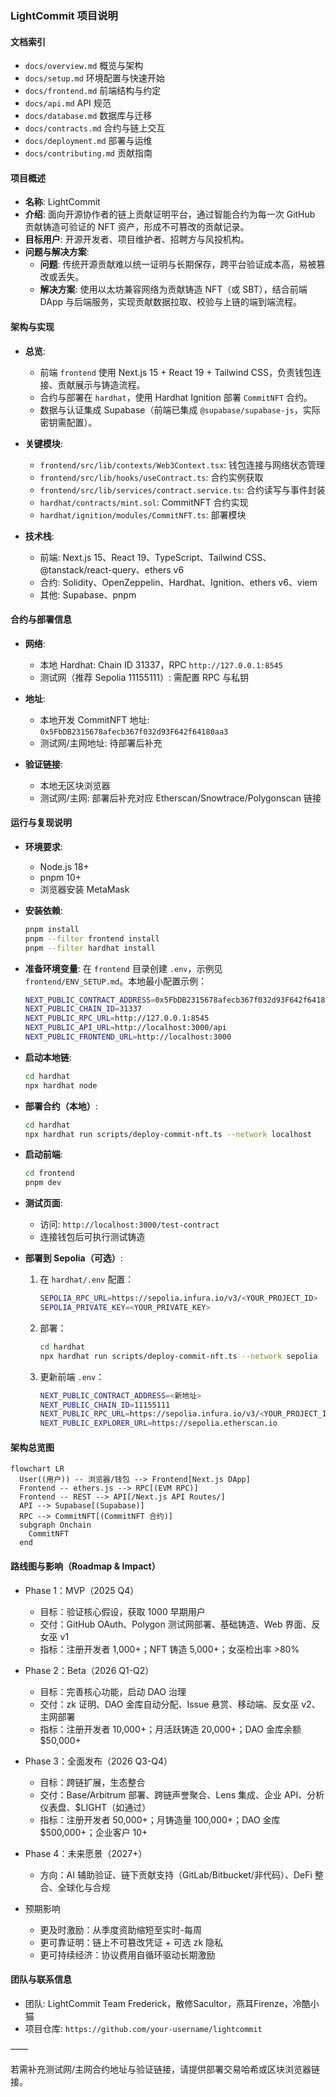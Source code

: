 ### LightCommit 项目说明

#### 文档索引

- `docs/overview.md` 概览与架构
- `docs/setup.md` 环境配置与快速开始
- `docs/frontend.md` 前端结构与约定
- `docs/api.md` API 规范
- `docs/database.md` 数据库与迁移
- `docs/contracts.md` 合约与链上交互
- `docs/deployment.md` 部署与运维
- `docs/contributing.md` 贡献指南

#### 项目概述

- **名称**: LightCommit
- **介绍**: 面向开源协作者的链上贡献证明平台，通过智能合约为每一次 GitHub 贡献铸造可验证的 NFT 资产，形成不可篡改的贡献记录。
- **目标用户**: 开源开发者、项目维护者、招聘方与风投机构。
- **问题与解决方案**:
  - **问题**: 传统开源贡献难以统一证明与长期保存，跨平台验证成本高，易被篡改或丢失。
  - **解决方案**: 使用以太坊兼容网络为贡献铸造 NFT（或 SBT），结合前端 DApp 与后端服务，实现贡献数据拉取、校验与上链的端到端流程。

#### 架构与实现

- **总览**:
  - 前端 `frontend` 使用 Next.js 15 + React 19 + Tailwind CSS，负责钱包连接、贡献展示与铸造流程。
  - 合约与部署在 `hardhat`，使用 Hardhat Ignition 部署 `CommitNFT` 合约。
  - 数据与认证集成 Supabase（前端已集成 `@supabase/supabase-js`，实际密钥需配置）。

- **关键模块**:
  - `frontend/src/lib/contexts/Web3Context.tsx`: 钱包连接与网络状态管理
  - `frontend/src/lib/hooks/useContract.ts`: 合约实例获取
  - `frontend/src/lib/services/contract.service.ts`: 合约读写与事件封装
  - `hardhat/contracts/mint.sol`: CommitNFT 合约实现
  - `hardhat/ignition/modules/CommitNFT.ts`: 部署模块

- **技术栈**:
  - 前端: Next.js 15、React 19、TypeScript、Tailwind CSS、@tanstack/react-query、ethers v6
  - 合约: Solidity、OpenZeppelin、Hardhat、Ignition、ethers v6、viem
  - 其他: Supabase、pnpm

#### 合约与部署信息

- **网络**:
  - 本地 Hardhat: Chain ID 31337，RPC `http://127.0.0.1:8545`
  - 测试网（推荐 Sepolia 11155111）: 需配置 RPC 与私钥

- **地址**:
  - 本地开发 CommitNFT 地址: `0x5FbDB2315678afecb367f032d93F642f64180aa3`
  - 测试网/主网地址: 待部署后补充

- **验证链接**:
  - 本地无区块浏览器
  - 测试网/主网: 部署后补充对应 Etherscan/Snowtrace/Polygonscan 链接

#### 运行与复现说明

- **环境要求**:
  - Node.js 18+
  - pnpm 10+
  - 浏览器安装 MetaMask

- **安装依赖**:
  ```bash
  pnpm install
  pnpm --filter frontend install
  pnpm --filter hardhat install
  ```

- **准备环境变量**:
  在 `frontend` 目录创建 `.env`，示例见 `frontend/ENV_SETUP.md`。本地最小配置示例：
  ```bash
  NEXT_PUBLIC_CONTRACT_ADDRESS=0x5FbDB2315678afecb367f032d93F642f64180aa3
  NEXT_PUBLIC_CHAIN_ID=31337
  NEXT_PUBLIC_RPC_URL=http://127.0.0.1:8545
  NEXT_PUBLIC_API_URL=http://localhost:3000/api
  NEXT_PUBLIC_FRONTEND_URL=http://localhost:3000
  ```

- **启动本地链**:
  ```bash
  cd hardhat
  npx hardhat node
  ```

- **部署合约（本地）**:
  ```bash
  cd hardhat
  npx hardhat run scripts/deploy-commit-nft.ts --network localhost
  ```

- **启动前端**:
  ```bash
  cd frontend
  pnpm dev
  ```

- **测试页面**:
  - 访问: `http://localhost:3000/test-contract`
  - 连接钱包后可执行测试铸造

- **部署到 Sepolia（可选）**:
  1. 在 `hardhat/.env` 配置：
     ```bash
     SEPOLIA_RPC_URL=https://sepolia.infura.io/v3/<YOUR_PROJECT_ID>
     SEPOLIA_PRIVATE_KEY=<YOUR_PRIVATE_KEY>
     ```
  2. 部署：
     ```bash
     cd hardhat
     npx hardhat run scripts/deploy-commit-nft.ts --network sepolia
     ```
  3. 更新前端 `.env`：
     ```bash
     NEXT_PUBLIC_CONTRACT_ADDRESS=<新地址>
     NEXT_PUBLIC_CHAIN_ID=11155111
     NEXT_PUBLIC_RPC_URL=https://sepolia.infura.io/v3/<YOUR_PROJECT_ID>
     NEXT_PUBLIC_EXPLORER_URL=https://sepolia.etherscan.io
     ```

#### 架构总览图

```mermaid
flowchart LR
  User((用户)) -- 浏览器/钱包 --> Frontend[Next.js DApp]
  Frontend -- ethers.js --> RPC[(EVM RPC)]
  Frontend -- REST --> API[/Next.js API Routes/]
  API --> Supabase[(Supabase)]
  RPC --> CommitNFT[(CommitNFT 合约)]
  subgraph Onchain
    CommitNFT
  end
```

#### 路线图与影响（Roadmap & Impact）

- Phase 1：MVP（2025 Q4）
  - 目标：验证核心假设，获取 1000 早期用户
  - 交付：GitHub OAuth、Polygon 测试网部署、基础铸造、Web 界面、反女巫 v1
  - 指标：注册开发者 1,000+；NFT 铸造 5,000+；女巫检出率 >80%

- Phase 2：Beta（2026 Q1-Q2）
  - 目标：完善核心功能，启动 DAO 治理
  - 交付：zk 证明、DAO 金库自动分配、Issue 悬赏、移动端、反女巫 v2、主网部署
  - 指标：注册开发者 10,000+；月活跃铸造 20,000+；DAO 金库余额 $50,000+

- Phase 3：全面发布（2026 Q3-Q4）
  - 目标：跨链扩展，生态整合
  - 交付：Base/Arbitrum 部署、跨链声誉聚合、Lens 集成、企业 API、分析仪表盘、$LIGHT（如通过）
  - 指标：注册开发者 50,000+；月铸造量 100,000+；DAO 金库 $500,000+；企业客户 10+

- Phase 4：未来愿景（2027+）
  - 方向：AI 辅助验证、链下贡献支持（GitLab/Bitbucket/非代码）、DeFi 整合、全球化与合规

- 预期影响
  - 更及时激励：从季度资助缩短至实时-每周
  - 更可靠证明：链上不可篡改凭证 + 可选 zk 隐私
  - 更可持续经济：协议费用自循环驱动长期激励

#### 团队与联系信息

- 团队: LightCommit Team
Frederick，散修Sacultor，燕耳Firenze，冷酷小猫
- 项目仓库: `https://github.com/your-username/lightcommit`

——

若需补充测试网/主网合约地址与验证链接，请提供部署交易哈希或区块浏览器链接。


